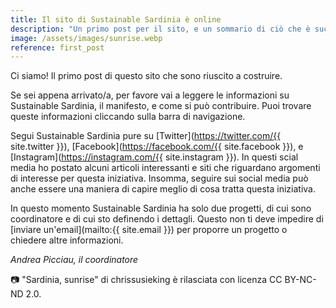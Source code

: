 ```yaml
---
title: Il sito di Sustainable Sardinia è online
description: "Un primo post per il sito, e un sommario di ciò che è sucesso"
image: /assets/images/sunrise.webp 
reference: first_post
---
```


Ci siamo! Il primo post di questo sito che sono riuscito a costruire.

Se sei appena arrivato/a, per favore vai a leggere le informazioni su Sustainable
Sardinia, il manifesto, e come si può contribuire. Puoi trovare queste informazioni
cliccando sulla barra di navigazione.

Segui Sustainable Sardinia pure su
[Twitter](https://twitter.com/{{ site.twitter }}),
[Facebook](https://facebook.com/{{ site.facebook }}), e
[Instagram](https://instagram.com/{{ site.instagram }}). In questi scial media
ho postato alcuni articoli interessanti e siti che riguardano argomenti di
interesse per questa iniziativa. Insomma, seguire sui social media può anche
essere una maniera di capire meglio di cosa tratta questa iniziativa.

In questo momento Sustainable Sardinia ha solo due progetti, di cui sono
coordinatore e di cui sto definendo i dettagli. Questo non ti deve impedire di
[inviare un'email](mailto:{{ site.email }}) per proporre un
progetto o chiedere altre informazioni.

*Andrea Picciau, il coordinatore*

📷 "Sardinia, sunrise" di chrissusieking è rilasciata con licenza CC BY-NC-ND 2.0.
